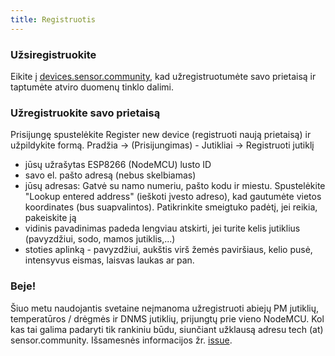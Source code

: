 ```yaml
---
title: Registruotis
---
```


### Užsiregistruokite

Eikite į [devices.sensor.community](https://devices.sensor.community/register), kad užregistruotumėte savo prietaisą ir taptumėte atviro duomenų tinklo dalimi.


### Užregistruokite savo prietaisą
Prisijungę spustelėkite Register new device (registruoti naują prietaisą) ir užpildykite formą.
Pradžia -> (Prisijungimas) - Jutikliai -> Registruoti jutiklį

* jūsų užrašytas ESP8266 (NodeMCU) lusto ID
* savo el. pašto adresą (nebus skelbiamas)
* jūsų adresas: Gatvė su namo numeriu, pašto kodu ir miestu. Spustelėkite "Lookup entered address" (ieškoti įvesto adreso), kad gautumėte vietos koordinates (bus suapvalintos). Patikrinkite smeigtuko padėtį, jei reikia, pakeiskite ją
* vidinis pavadinimas padeda lengviau atskirti, jei turite kelis jutiklius (pavyzdžiui, sodo, mamos jutiklis,...)
* stoties aplinką - pavyzdžiui, aukštis virš žemės paviršiaus, kelio pusė, intensyvus eismas, laisvas laukas ar pan.


### Beje!
Šiuo metu naudojantis svetaine neįmanoma užregistruoti abiejų PM jutiklių, temperatūros / drėgmės ir DNMS jutiklių, prijungtų prie vieno NodeMCU.
Kol kas tai galima padaryti tik rankiniu būdu, siunčiant užklausą adresu tech (at) sensor.community.
Išsamesnės informacijos žr. [issue](https://github.com/opendata-stuttgart/sensor.community/issues/117).
